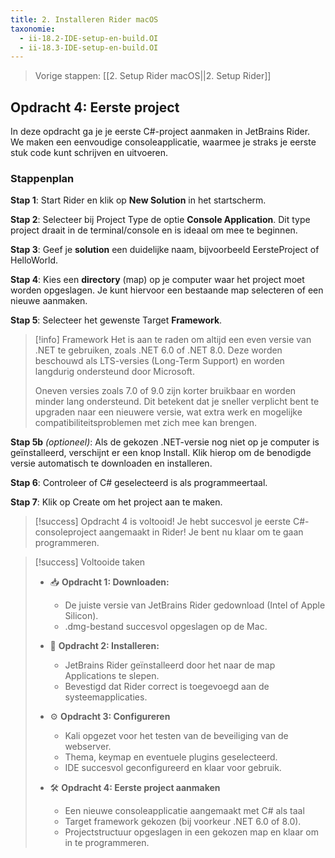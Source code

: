 ```yaml
---
title: 2. Installeren Rider macOS
taxonomie:
  - ii-18.2-IDE-setup-en-build.OI
  - ii-18.3-IDE-setup-en-build.OI
---
```


> Vorige stappen: [[2. Setup Rider macOS||2. Setup Rider]]

## Opdracht 4: Eerste project
In deze opdracht ga je je eerste C#-project aanmaken in JetBrains Rider. We maken een eenvoudige consoleapplicatie, waarmee je straks je eerste stuk code kunt schrijven en uitvoeren.

### Stappenplan

**Stap 1**: Start Rider en klik op **New Solution** in het startscherm.

**Stap 2**: Selecteer bij Project Type de optie **Console Application**. Dit type project draait in de terminal/console en is ideaal om mee te beginnen.

**Stap 3**: Geef je **solution** een duidelijke naam, bijvoorbeeld EersteProject of HelloWorld.

**Stap 4**: Kies een **directory** (map) op je computer waar het project moet worden opgeslagen. Je kunt hiervoor een bestaande map selecteren of een nieuwe aanmaken.

**Stap 5**: Selecteer het gewenste Target **Framework**.

> [!info] Framework
> Het is aan te raden om altijd een even versie van .NET te gebruiken, zoals .NET 6.0 of .NET 8.0. Deze worden beschouwd als LTS-versies (Long-Term Support) en worden langdurig ondersteund door Microsoft.
> 
> Oneven versies zoals 7.0 of 9.0 zijn korter bruikbaar en worden minder lang ondersteund. Dit betekent dat je sneller verplicht bent te upgraden naar een nieuwere versie, wat extra werk en mogelijke compatibiliteitsproblemen met zich mee kan brengen.

**Stap 5b** *(optioneel)*: Als de gekozen .NET-versie nog niet op je computer is geïnstalleerd, verschijnt er een knop Install. Klik hierop om de benodigde versie automatisch te downloaden en installeren.

**Stap 6**: Controleer of C# geselecteerd is als programmeertaal.

**Stap 7**: Klik op Create om het project aan te maken.

> [!success] Opdracht 4 is voltooid!
> Je hebt succesvol je eerste C#-consoleproject aangemaakt in Rider! Je bent nu klaar om te gaan programmeren.

> [!success] Voltooide taken
> - 📥 **Opdracht 1: Downloaden:**
>   - De juiste versie van JetBrains Rider gedownload (Intel of Apple Silicon).
>   - .dmg-bestand succesvol opgeslagen op de Mac.
> 
> - 💾 **Opdracht 2: Installeren:**
>   - JetBrains Rider geïnstalleerd door het naar de map Applications te slepen.
>   - Bevestigd dat Rider correct is toegevoegd aan de systeemapplicaties.
>
> - ⚙️ **Opdracht 3: Configureren**
>   - Kali opgezet voor het testen van de beveiliging van de webserver.
>   - Thema, keymap en eventuele plugins geselecteerd.
>   - IDE succesvol geconfigureerd en klaar voor gebruik.
> 
> - 🛠️ **Opdracht 4: Eerste project aanmaken**
>   - Een nieuwe consoleapplicatie aangemaakt met C# als taal
>   - Target framework gekozen (bij voorkeur .NET 6.0 of 8.0).
>   - Projectstructuur opgeslagen in een gekozen map en klaar om in te programmeren.